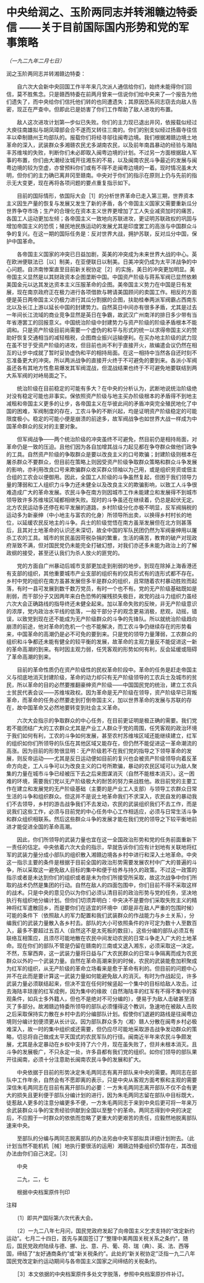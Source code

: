 # 中央给润之、玉阶两同志并转湘赣边特委信 ——关于目前国际国内形势和党的军事策略

*（一九二九年二月七日）*

润之玉阶两同志并转湘赣边特委：

　　自六次大会新中央回国工作半年来几次派人通信给你们，始终未能得你们回信，莫不胜焦念。只是赣西特委在前两月曾来一信说你们给中央来了—个报告为他们遗失了，而中央给你们信托他们转的也同遭遗失；其原因恐系同志窃去向敌人告密，现正在严查中。但即此已是妨害了你们工作帮助了敌人进攻的布置。

　　敌人这次进攻计划第—步似已失败。你们的主力现已退出井冈，依报载似经过大庾往南雄拟与胡凤璋部会合不遂而又转往三南的。你们的别支似经过扬眉寺往信丰以牵制赣州王均部队的。报载你们将经寻邬往闽粤边境。我们根据湘赣边境土地革命的深入，武装群众多湘赣农民尤多湖南农民，以及前年南昌暴动的经验与海陆丰苏维埃的失败，判断你们未必即取入闽粤边境的计划。不过另一方面根据敌人军事的布置，你们由大潮经汝城开往湘东的不易，以及闽南农民斗争最近的发展与闽粤边境的较为空虚，亦曾预料你们或有不得不走闽粤边境的一着。现时情况虽未大明，但你们的主力确已离井冈至赣南。中央对于你们的指示在原则上仍与先前的指示无大变更，现在再将各项问题的要点重复指示如下。

　　目前的国际情形，依国际大会［1］的分析世界革命已走入第三期，世界资本主义因生产量的恢复与发展又发生了新的矛盾，各个帝国主义国家又需要重新瓜分世界争夺市场；生产的合理化在资本主义世界更增加了工人失业减资加时的痛苦，各国工人运动更加左倾；各帝国主义一致地向苏联进攻，更证明苏联政权的巩固与增加帝国主义的恐慌；殖民地民族运动的发展尤其是印度罢工的高涨与中国群众斗争的复兴。在这一期的国际任务是：反对世界大战，拥护苏联，反对瓜分中国，保护中国革命。

　　各帝国主义国家的冲突已日益加剧，英美的冲突成为未来世界大战的中心。英在欧洲便联法已［以］制美，在亚便联日以制美。日美冲突仍成为太平洋战争的中心问题。自济南惨案直至目前新关税协定［2］的实施，美日的冲突更加明显。美帝国主义显然是以其财政资本企图垄断中国。中国资产阶级与蒋系军阀已显然依赖美国金元以达其发达资本主义压服革命的企图。美帝国主义势力在中国是日有发展，现在南京政府正在极力进行各项借款与聘请美国顾问的卖国工作。相反的方面便是英日两帝国主义仍极力进行其瓜分割据的企图，扶助桂奉两派军阀霸占西南东北以及长江上游以延长中国的封建势力。自然英日中间亦有很多矛盾，尤其是过去一年间长江流域的商业竞争显然是英日在争霸，故武汉广州南洋的排日多少带有当年省港罢工的回报意义。中国统治阶级中封建势力与资产阶级的阶级矛盾根本不能调和。只是资产阶级目前尚需要一个虚伪的和平与形式的统一以求得帝国主义的赞助好恢复交通相当的减轻租税，企图商业振兴运输便利。在买办地主阶级的武力现在虽不甘于受资产阶级的进攻，但目前也尚不利于直接开火，故编遣会议仍然在相互的让步中成就了暂时妥协虚伪和平的相持局面。在这一相持中当然各自还时刻不忘准备更大的冲突。所以两派战争的直接开火终于不可避免的要到来。各派小军阀虽还各有其地方性愈易爆发其军阀混战，但混战结果也终于不可避免地要联结到两大系军阀的对峙局面之下。

　　统治阶级在目前稳定的可能有多大？在中央的分析认为，武断地说统治阶级绝对没有稳定可能也非事实。保依照资产阶级与地主买办阶级根本的矛盾得不到地主减租和帝国主义更多的让步，各帝国主义在华彼此间的矛盾冲突完全殖民地化了中国的困难，军阀制度的存在，工农斗争的不断兴起，均是证明资产阶级稳定的可能限度极小。稳定的可能小便是崩溃的前途多，故军阀战争也如世界大战一样成为中国革命群众的反对的主要对象。

　　但军阀战争——两个统治阶级的冲突虽终不可避免，然目前仍是相持局面，对革命仍是一致的压迫。且他们因为各自加增其战斗力起见都在争夺群众做他们政争的工具。自然资产阶级的争取群众是要以改良主义的口号欺骗；封建阶级则根本在屠杀群众不要群众，但目前在策略上则因受资产阶级争取群众策略和群众斗争发展的影响，亦利用改良口号来欺骗群众收买群众领袖以为己用，或是组织劳资或佃主合组的工农会以便御用。因此，全国工人阶级的斗争虽然复起，但困于我们领导力量的薄弱和工人组织力斗争力还未健全以及改良主义的欺骗影响，以致工人斗争很难造成广大的革命发展。农民斗争在南方则因城市工作未能建立和发展得不到城市领导致许多苏维埃区域都相继失败。现时的斗争虽还在继续着，仍总是起伏无定。北方农民运动多还停在和平发展的道路，乡村阶级分化亦极不明显，反军阀捐税的运动多为新豪绅（中小地主与富农的化身）所领导所出卖，以换得乡村村长的地位，以延缓农民反地主的斗争。兵士的阶级觉悟在南方虽渐发展但在北方则甚落后，且其对土地革命的认识还未深切，故全中国的军队民团仍然为军阀豪绅用以屠杀工农的工具。城市的贫民虽因苛税杂捐的繁重，生活的痛苦，教育的破产对现政府渐致不满，但对国民党仍未能完全打破幻想，对我们亦还多未能为政治上的了解政纲的接受，甚至还认我们为杀人放火的匪党的。

　　党的方面自广州暴动后城市支部更加走到削弱的地步。到现在除掉上海香港还有支部的组织，其他重要城市产业支部的组织有的仅具形式有的连形式都不存在。乡村中党的组织在南方虽甚发展但多半是群众的组织，且常随着农村暴动胜败而起落，有时一县可发展到数千数万党员，有时一个也不有。党的无产阶级基础既如是削弱，而干部分子又因两年来白色恐怖的摧残损失极巨，故党的战斗力组织力虽经六次大会正确路线的指导终还未健全起来。加以革命失败的反映，非无产阶级意识的浓厚，党内政治水平线的低落，一般干部分子的观念更易消极，悲观，动摇，错误，以致党到现在还不能成为无产阶级群众的斗争的先锋队。所以就统治阶级趋向崩溃的前途，他对革命的危机一个也不能解决，而工农斗争仍继续存在的形势看来，中国革命的高潮仍是必不可免的要到来。只是党的领导力量薄弱，工农群众的组织和斗争都还未能有健全的较平衡的发展，故革命的主观力量反不能促进这一新的革命高潮的到来。有时因主观力弱，任凭客观的形势如何有利，反会延缓或阻碍了革命高潮的到来。

　　目前的革命性质仍在资产阶级性的民权革命阶段中。革命的任务是赶走帝国主义与彻底地消灭封建阶级，革命的动力却只有无产阶级领导的工农兵士及城市的贫民，所以革命的目的必然要推翻豪绅资产阶级——中国国民党的统治，建立工农兵士贫民代表会议——苏维埃政权。因为革命是无产阶级在领导，资产阶级早已背叛革命，而革命的任务必然要走到打倒帝国主义，加以世界革命的发展与苏联的存在，故中国革命又必然地要转变到社会主义革命。

　　六次大会指示的争取群众的中心任务，在目前更证明是极正确的需要。我们党若不能团结广大的工农群众尤其是产业工人群众于党的周围，任凭客观的政治环境于我们如何有利，工农的斗争如何发展，甚至农村苏维埃区域还能继续建立，红军的组织如你们所领导的队伍在其他区域又能存在，但仍然不能促进这一革命潮流的高涨。因为目前的形势很显明：无产阶级若不在我们党的指导之下领导革命的发展，则反帝运动——尤其是反日运动便如目前的复兴也会被资产阶级领导向着反革命方向走，工人斗争可以为改良主义的口号所欺骗，暴动的农民区域可以为敌人聚集的力量在城市斗争已经被压下去之后来图谋消灭（自然不能根本消灭）。这一困难的环境，需要我们党以无产阶级极大的耐苦的努力来战胜他。故目前党的主要工作在建立和发展党的无产阶级基础（主要的是产业工人支部）与领导工农群众日常生活的斗争和组织群众。但这并不是说土地革命我们不求深入，农民自发的暴动我们不去领导，乡村的游击战争我们不去发动，农民的武装组织我们不去工作，而是说我们这些工作，必须与目前党的中心任务中心工作相适应，必须与日常生活斗争和群众组织相联系。然后这些群众斗争的发展才能在我们党的领导之下较平衡地前进才能促进全国的革命高潮。

　　因此，你们所领导的武装力量也宜在这一全国政治形势和党的任务前面重新下一责任的估定。中央依着六次大会的指示，早就告诉你们应有计划地有关联地将红军的武装力量分成小部队的组织散入湘赣边境各乡村中进行和深入土地革命。中央这一指示主要的条件是根据于目前全国的政治形势需要发展农村中广大的普遍的斗争，所以采取这一避免敌人目标的集中和便于给养与持久的政策。不过这一政策的指示或者是未达到你们的组织或者是未为你们所接受所采取，故这次战争中你们所取的战术仍然是集团的行动。自然在敌人的四面包围中，你们目前不得不采取这样的战术。只是中央的意见仍以为你们必须认清目前的政治形势与党的任务，坚决地执行有组织地分编计划。但你们切须弄明白：中央决不是要你们采取失败主义的精神将红军遣散回乡，而是要你们在适宜的环境中（即是非在敌人严重的包围时候）可能的条件下（依照敌人的军力配置和我们武装群众的作战能力与乡土关系），分编我们的武装力量散入各乡村去。部队的大小可依照条件的许可定为数十人至数百入，最多不要超过五百人（自然这不是太死板的数目）。这些分编的部队必须互有联络互相策应，且须尽可能地散在农民中间发动农民的日常斗争走入广大的土地革命。现在你们的部队不管是仍留在赣南的三南或又退入湘东，必须采取这一决定。不然，东窜西奔，这一武装力量将日益与广大农民群众的日常斗争隔离而成为农民群众以外的一个武装力量。自然在革命高潮来到的时候，农民的武装能愈加积聚成为红军的组织，从无产阶级的革命立场看来是愈于革命有利的。但目前的问题中心并不在此而是要计算这一武装力量如何能避免敌人的消灭。有时为作战起见，许多武装力量必须联结起来，但决不宜在任何时候竖起一个集中的目标给敌人攻击。过去海陆丰琼崖的红军成例，因为集中的缘故（自然海陆丰的红军有不得不集中的客观条件，如兵士多外籍人，但也不是绝对不可分编的），便易于为敌人击破甚至消灭了多部分。故湘赣边特委所领导的部队必须懂得这个教训，急速地在被敌人击败之后采取保持实力散在乡村中去的分编部队计划。假使你们退避的路线是往闽粤边境则分编计划便须更从长计议。因为部队群众多为〈湘〉赣人分散在闽粤乡村必极难深入，故一时的集中组织或还需要，但仍应尽可能地采取游击战争发动群众的策略，切忌将自己做成太平天国式的农民军队的行径。闽南近半年来农民斗争颇发展，尤其是永定暴动在乡权中支持了六个月，现在虽失败了，但并未根本消灭。且斗争的发展极广，不只永定一处，许多县都有我们党的组织。如你们领导的部队果开往闽南，必须十分注意助长闽南农民斗争的发展和扩大。

　　中央依据于目前的形势决定朱毛两同志有离开部队来中央的需要。两同志在部队中工作年余，自然会有不愿即离的表示，只是中央从客观方面考察和主观的需要深信朱毛两同志在目前有离开部队的必要：一方朱毛两同志离开部队不仅不会有更大的损失且更利便于部队分编计划的进行，因为朱毛两同志留在部队中目标既大，徒惹敌人更多的注意分编更多不便，一方朱毛两同志于来到中央后更可将一年来万余武装群众斗争的宝贵经验供献到全国以至整个的革命。两同志得到中央的决定后，不应囿于一时群众的依依而忽略了更重大的更艰苦的责任，应毅然地脱离部队速来中央。

　　至部队的分编与两同志脱离部队的办法另由中央军部拟具详细计划附去。（此计划当然不能机机［械］地执行要很活的运用）湘赣边特委组织仍暂存在，其改组办法由你们自己决定。［3］

　　中央

　　二九，二，七

　　根据中央档案原件刊印

注释

　　〔1〕即共产国际第六次代表大会。

　　〔2〕一九二八年七月问，国民党政府发起了向帝国主义乞求支持的“改定新约运动”。七月二十四日，首先与美国签订了“整理中美两国关税关系之条约”，随后，国民党政府陆续与德、挪、比、意、丹、葡、荷、瑞（典）、英、法、西等国，缔结了“友好通商条约”或“新关税条约”。此处的“新关税协定”泛指一九二八年国民党改定新约运动期间与各帝国主义国家之间缔结的关税条约。

　　［3］本文依据的中央档案原件多处文字脱落，参照中央档案原抄件补订。

